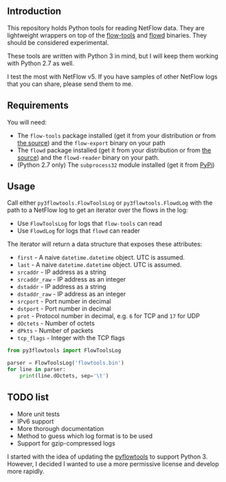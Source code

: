 ## Introduction

This repository holds Python tools for reading NetFlow data. They are
lightweight wrappers on top of the [flow-tools](https://code.google.com/p/flow-tools/)
and [flowd](https://code.google.com/p/flowd/) binaries. They should be
considered experimental.

These tools are written with Python 3 in mind, but I will keep them working
with Python 2.7 as well.

I test the most with NetFlow v5. If you have samples of other NetFlow logs that
you can share, please send them to me.


## Requirements

You will need:

* The `flow-tools` package installed (get it from your distribution or from [the source](https://code.google.com/p/flow-tools/))
  and the `flow-export` binary on your path
* The `flowd` package installed (get it from your distribution or from [the source](https://code.google.com/p/flowd/))
  and the `flowd-reader` binary on your path.
* (Python 2.7 only) The `subprocess32` module installed (get it from [PyPi](https://pypi.python.org/pypi/subprocess32/))


## Usage

Call either `py3flowtools.FlowToolsLog` or `py3flowtools.FlowdLog` with the path to a
NetFlow log to get an iterator over the flows in the log:

* Use `FlowToolsLog` for logs that `flow-tools` can read
* Use `FlowdLog` for logs that `flowd` can reader

The iterator will return a data structure that exposes these attributes:

* `first` - A naive `datetime.datetime` object. UTC is assumed.
* `last` - A naive `datetime.datetime` object. UTC is assumed.
* `srcaddr` - IP address as a string
* `srcaddr_raw` - IP address as an integer
* `dstaddr` - IP address as a string
* `dstaddr_raw` - IP address as an integer
* `srcport` - Port number in decimal
* `dstport` - Port number in decimal
* `prot` - Protocol number in decimal, e.g. `6` for TCP and `17` for UDP
* `dOctets` - Number of octets
* `dPkts` - Number of packets
* `tcp_flags` - Integer with the TCP flags 


```python
from py3flowtools import FlowToolsLog

parser = FlowToolsLog('flowtools.bin')
for line in parser:
    print(line.dOctets, sep='\t')
```

## TODO list

* More unit tests
* IPv6 support
* More thorough documentation
* Method to guess which log format is to be used
* Support for gzip-compressed logs

I started with the idea of updating the [pyflowtools](http://code.google.com/p/pyflowtools/)
to support Python 3. However, I decided I wanted to use a more permissive
license and develop more rapidly.
